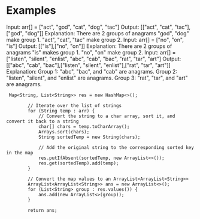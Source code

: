 # Examples
Input: arr[] = ["act", "god", "cat", "dog", "tac"]
Output: [["act", "cat", "tac"], ["god", "dog"]]
Explanation: There are 2 groups of anagrams "god", "dog" make group 1. "act", "cat", "tac" make group 2.
Input: arr[] = ["no", "on", "is"]
Output: [["is"],["no", "on"]]
Explanation: There are 2 groups of anagrams "is" makes group 1. "no", "on" make group 2.
Input: arr[] = ["listen", "silent", "enlist", "abc", "cab", "bac", "rat", "tar", "art"]
Output: [["abc", "cab", "bac"],["listen", "silent", "enlist"],["rat", "tar", "art"]]
Explanation: 
Group 1: "abc", "bac", and "cab" are anagrams.
Group 2: "listen", "silent", and "enlist" are anagrams.
Group 3: "rat", "tar", and "art" are anagrams.

```
 Map<String, List<String>> res = new HashMap<>();
        
        // Iterate over the list of strings
        for (String temp : arr) {
            // Convert the string to a char array, sort it, and convert it back to a string
            char[] chars = temp.toCharArray();
            Arrays.sort(chars);
            String sortedTemp = new String(chars);
            
            // Add the original string to the corresponding sorted key in the map
            res.putIfAbsent(sortedTemp, new ArrayList<>());
            res.get(sortedTemp).add(temp);
        }
        
        // Convert the map values to an ArrayList<ArrayList<String>>
        ArrayList<ArrayList<String>> ans = new ArrayList<>();
        for (List<String> group : res.values()) {
            ans.add(new ArrayList<>(group));
        }
        
        return ans;
```